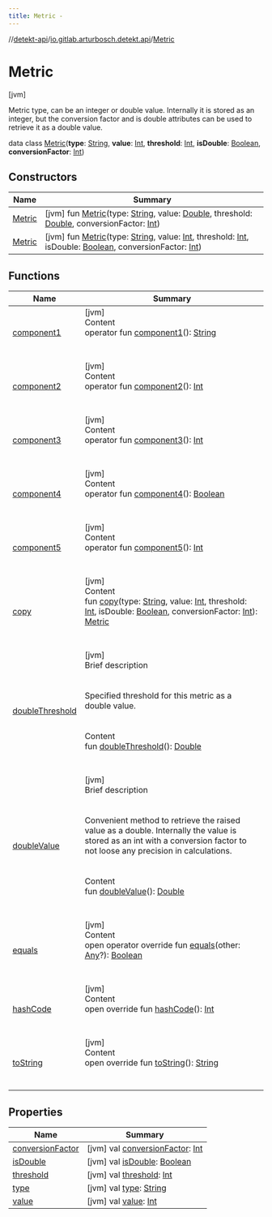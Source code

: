 ```yaml
---
title: Metric -
---
```

//[detekt-api](../../index.md)/[io.gitlab.arturbosch.detekt.api](../index.md)/[Metric](index.md)



# Metric  
 [jvm] 

Metric type, can be an integer or double value. Internally it is stored as an integer, but the conversion factor and is double attributes can be used to retrieve it as a double value.

data class [Metric](index.md)(**type**: [String](https://kotlinlang.org/api/latest/jvm/stdlib/kotlin/-string/index.html), **value**: [Int](https://kotlinlang.org/api/latest/jvm/stdlib/kotlin/-int/index.html), **threshold**: [Int](https://kotlinlang.org/api/latest/jvm/stdlib/kotlin/-int/index.html), **isDouble**: [Boolean](https://kotlinlang.org/api/latest/jvm/stdlib/kotlin/-boolean/index.html), **conversionFactor**: [Int](https://kotlinlang.org/api/latest/jvm/stdlib/kotlin/-int/index.html))   


## Constructors  
  
|  Name|  Summary| 
|---|---|
| [Metric](-metric.md)|  [jvm] fun [Metric](-metric.md)(type: [String](https://kotlinlang.org/api/latest/jvm/stdlib/kotlin/-string/index.html), value: [Double](https://kotlinlang.org/api/latest/jvm/stdlib/kotlin/-double/index.html), threshold: [Double](https://kotlinlang.org/api/latest/jvm/stdlib/kotlin/-double/index.html), conversionFactor: [Int](https://kotlinlang.org/api/latest/jvm/stdlib/kotlin/-int/index.html))   <br>
| [Metric](-metric.md)|  [jvm] fun [Metric](-metric.md)(type: [String](https://kotlinlang.org/api/latest/jvm/stdlib/kotlin/-string/index.html), value: [Int](https://kotlinlang.org/api/latest/jvm/stdlib/kotlin/-int/index.html), threshold: [Int](https://kotlinlang.org/api/latest/jvm/stdlib/kotlin/-int/index.html), isDouble: [Boolean](https://kotlinlang.org/api/latest/jvm/stdlib/kotlin/-boolean/index.html), conversionFactor: [Int](https://kotlinlang.org/api/latest/jvm/stdlib/kotlin/-int/index.html))   <br>


## Functions  
  
|  Name|  Summary| 
|---|---|
| [component1](component1.md)| [jvm]  <br>Content  <br>operator fun [component1](component1.md)(): [String](https://kotlinlang.org/api/latest/jvm/stdlib/kotlin/-string/index.html)  <br><br><br>
| [component2](component2.md)| [jvm]  <br>Content  <br>operator fun [component2](component2.md)(): [Int](https://kotlinlang.org/api/latest/jvm/stdlib/kotlin/-int/index.html)  <br><br><br>
| [component3](component3.md)| [jvm]  <br>Content  <br>operator fun [component3](component3.md)(): [Int](https://kotlinlang.org/api/latest/jvm/stdlib/kotlin/-int/index.html)  <br><br><br>
| [component4](component4.md)| [jvm]  <br>Content  <br>operator fun [component4](component4.md)(): [Boolean](https://kotlinlang.org/api/latest/jvm/stdlib/kotlin/-boolean/index.html)  <br><br><br>
| [component5](component5.md)| [jvm]  <br>Content  <br>operator fun [component5](component5.md)(): [Int](https://kotlinlang.org/api/latest/jvm/stdlib/kotlin/-int/index.html)  <br><br><br>
| [copy](copy.md)| [jvm]  <br>Content  <br>fun [copy](copy.md)(type: [String](https://kotlinlang.org/api/latest/jvm/stdlib/kotlin/-string/index.html), value: [Int](https://kotlinlang.org/api/latest/jvm/stdlib/kotlin/-int/index.html), threshold: [Int](https://kotlinlang.org/api/latest/jvm/stdlib/kotlin/-int/index.html), isDouble: [Boolean](https://kotlinlang.org/api/latest/jvm/stdlib/kotlin/-boolean/index.html), conversionFactor: [Int](https://kotlinlang.org/api/latest/jvm/stdlib/kotlin/-int/index.html)): [Metric](index.md)  <br><br><br>
| [doubleThreshold](double-threshold.md)| [jvm]  <br>Brief description  <br><br><br>Specified threshold for this metric as a double value.<br><br>  <br>Content  <br>fun [doubleThreshold](double-threshold.md)(): [Double](https://kotlinlang.org/api/latest/jvm/stdlib/kotlin/-double/index.html)  <br><br><br>
| [doubleValue](double-value.md)| [jvm]  <br>Brief description  <br><br><br>Convenient method to retrieve the raised value as a double. Internally the value is stored as an int with a conversion factor to not loose any precision in calculations.<br><br>  <br>Content  <br>fun [doubleValue](double-value.md)(): [Double](https://kotlinlang.org/api/latest/jvm/stdlib/kotlin/-double/index.html)  <br><br><br>
| [equals](../../io.gitlab.arturbosch.detekt.api.internal/-yaml-config/-companion/index.md#kotlin/Any/equals/#kotlin.Any?/PointingToDeclaration/)| [jvm]  <br>Content  <br>open operator override fun [equals](../../io.gitlab.arturbosch.detekt.api.internal/-yaml-config/-companion/index.md#kotlin/Any/equals/#kotlin.Any?/PointingToDeclaration/)(other: [Any](https://kotlinlang.org/api/latest/jvm/stdlib/kotlin/-any/index.html)?): [Boolean](https://kotlinlang.org/api/latest/jvm/stdlib/kotlin/-boolean/index.html)  <br><br><br>
| [hashCode](../../io.gitlab.arturbosch.detekt.api.internal/-yaml-config/-companion/index.md#kotlin/Any/hashCode/#/PointingToDeclaration/)| [jvm]  <br>Content  <br>open override fun [hashCode](../../io.gitlab.arturbosch.detekt.api.internal/-yaml-config/-companion/index.md#kotlin/Any/hashCode/#/PointingToDeclaration/)(): [Int](https://kotlinlang.org/api/latest/jvm/stdlib/kotlin/-int/index.html)  <br><br><br>
| [toString](to-string.md)| [jvm]  <br>Content  <br>open override fun [toString](to-string.md)(): [String](https://kotlinlang.org/api/latest/jvm/stdlib/kotlin/-string/index.html)  <br><br><br>


## Properties  
  
|  Name|  Summary| 
|---|---|
| [conversionFactor](index.md#io.gitlab.arturbosch.detekt.api/Metric/conversionFactor/#/PointingToDeclaration/)|  [jvm] val [conversionFactor](index.md#io.gitlab.arturbosch.detekt.api/Metric/conversionFactor/#/PointingToDeclaration/): [Int](https://kotlinlang.org/api/latest/jvm/stdlib/kotlin/-int/index.html)   <br>
| [isDouble](index.md#io.gitlab.arturbosch.detekt.api/Metric/isDouble/#/PointingToDeclaration/)|  [jvm] val [isDouble](index.md#io.gitlab.arturbosch.detekt.api/Metric/isDouble/#/PointingToDeclaration/): [Boolean](https://kotlinlang.org/api/latest/jvm/stdlib/kotlin/-boolean/index.html)   <br>
| [threshold](index.md#io.gitlab.arturbosch.detekt.api/Metric/threshold/#/PointingToDeclaration/)|  [jvm] val [threshold](index.md#io.gitlab.arturbosch.detekt.api/Metric/threshold/#/PointingToDeclaration/): [Int](https://kotlinlang.org/api/latest/jvm/stdlib/kotlin/-int/index.html)   <br>
| [type](index.md#io.gitlab.arturbosch.detekt.api/Metric/type/#/PointingToDeclaration/)|  [jvm] val [type](index.md#io.gitlab.arturbosch.detekt.api/Metric/type/#/PointingToDeclaration/): [String](https://kotlinlang.org/api/latest/jvm/stdlib/kotlin/-string/index.html)   <br>
| [value](index.md#io.gitlab.arturbosch.detekt.api/Metric/value/#/PointingToDeclaration/)|  [jvm] val [value](index.md#io.gitlab.arturbosch.detekt.api/Metric/value/#/PointingToDeclaration/): [Int](https://kotlinlang.org/api/latest/jvm/stdlib/kotlin/-int/index.html)   <br>

